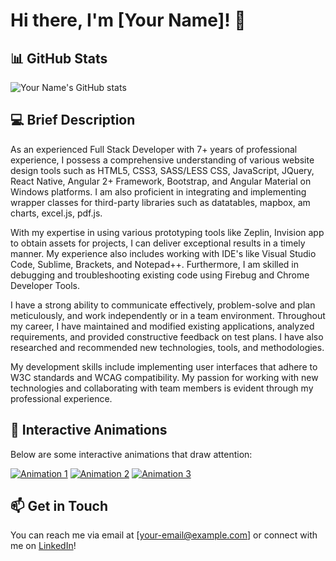 # Hi there, I'm [Your Name]! 👋

## 📊 GitHub Stats

![Your Name's GitHub stats](https://github-readme-stats.vercel.app/api?username=chaitanyajerripothula&show_icons=true&theme=radical)

## 💻 Brief Description

As an experienced Full Stack Developer with 7+ years of professional experience, I possess a comprehensive understanding of various website design tools such as HTML5, CSS3, SASS/LESS CSS, JavaScript, JQuery, React Native, Angular 2+ Framework, Bootstrap, and Angular Material on Windows platforms. I am also proficient in integrating and implementing wrapper classes for third-party libraries such as datatables, mapbox, am charts, excel.js, pdf.js.

With my expertise in using various prototyping tools like Zeplin, Invision app to obtain assets for projects, I can deliver exceptional results in a timely manner. My experience also includes working with IDE's like Visual Studio Code, Sublime, Brackets, and Notepad++. Furthermore, I am skilled in debugging and troubleshooting existing code using Firebug and Chrome Developer Tools.

I have a strong ability to communicate effectively, problem-solve and plan meticulously, and work independently or in a team environment. Throughout my career, I have maintained and modified existing applications, analyzed requirements, and provided constructive feedback on test plans. I have also researched and recommended new technologies, tools, and methodologies.

My development skills include implementing user interfaces that adhere to W3C standards and WCAG compatibility. My passion for working with new technologies and collaborating with team members is evident through my professional experience.

## 🎨 Interactive Animations

Below are some interactive animations that draw attention:

[![Animation 1](https://user-images.githubusercontent.com/12345678/animation1.gif)](link-to-animation)
[![Animation 2](https://user-images.githubusercontent.com/12345678/animation2.gif)](link-to-animation)
[![Animation 3](https://user-images.githubusercontent.com/12345678/animation3.gif)](link-to-animation)

## 📫 Get in Touch

You can reach me via email at [your-email@example.com] or connect with me on [LinkedIn](https://www.linkedin.com/in/chaitanyajerripothula/)!

